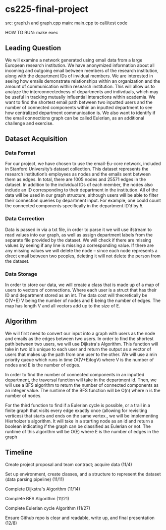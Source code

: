# cs225-final-project

src: graph.h and graph.cpp
main: main.cpp to call/test code

HOW TO RUN:
make exec


## Leading Question 

We will examine a network generated using email data from a large European research institution. We have anonymized information about all incoming and outgoing email between members of the research institution, along with the department IDs of invidual members.
We are interested in seeing how emails demonstrate relationships within an organization and the amount of communication within research institution. This will allow us to analyze the interconnectedness of departments and indivduals, which may be useful in tracking mutually influential interactions within academia. We want to find the shortest email path between two inputted users and the number of connected components within an inputted department to see how centralized department communication is. We also want to identify if the email connections graph can be called Eulerian, as an additional challenge and exercise.

## Dataset Acquisition



### Data Format
For our project, we have chosen to use the email-Eu-core network, included in Stanford University’s dataset collection. This dataset represents the research institution’s employees as nodes and the emails sent between them as edges. In total, there are 1005 nodes and 25571 edges in the dataset. In addition to the individual IDs of each member, the nodes also include an ID corresponding to their department in the institution. All of the data will be used in our graph structure, although users will be able to filter their connection queries by department input. For example, one could count the connected components specifically in the department ID’d by 5.


### Data Correction
Data is passed in via a txt file, in order to parse it we will use ifstream to read values into our graph, as well as assign department labels from the separate file provided by the dataset. We will check if there are missing values by seeing if any line is missing a corresponding value. If there are any missing values we will delete the node – since each node represents a direct email between two peoples, deleting it will not delete the person from the dataset.

### Data Storage
In order to store our data, we will create a class that is made up of a map of users to vectors of connections. Where each user is a struct that has their ID and department stored as an int. The data cost will theoretically be O(V+E) V being the number of nodes and E being the number of edges. The map has length V and all vectors add up to the size of E.

## Algorithm 
We will first need to convert our input into a graph with users as the node and emails as the edges between two users. In order to find the shortest path between two users, we will use Dijkstra's Algorithm.  This function will take in two id’s unique to each user and return the output as a vector of users that makes up the path from one user to the other. We will use a min priority queue which runs in time O((V+E)logV) where V is the number of nodes and E is the number of edges. 

In order to find the number of connected components in an inputted department, the traversal function will take in the department id. Then, we will use a BFS algorithm to return the number of connected components as an integer value. The runtime of the BFS function will be O(n) where n is the number of nodes. 

For the third function to find if a Eulerian cycle is possible, or a trail in a finite graph that visits every edge exactly once (allowing for revisiting vertices) that starts and ends on the same vertex., we will be implementing Hierholzer's algorithm. It will take in a starting node as an id and return a boolean indicating if the graph can be classified as Eulerian or not. The runtime of this algorithm will be O(E) where E is the number of edges in the graph

## Timeline
Create project proposal and team contract; acquire data  (11/4)

Set up environment, create classes, and a structure to represent the dataset (data parsing pipeline) (11/11)

Complete Dijkstra's Algorithm (11/14)

Complete BFS Algorithm (11/21)

Complete Eulerian cycle Algorithm (11/27)

Ensure Github repo is clear and readable, write up, and final presentation (12/8)
